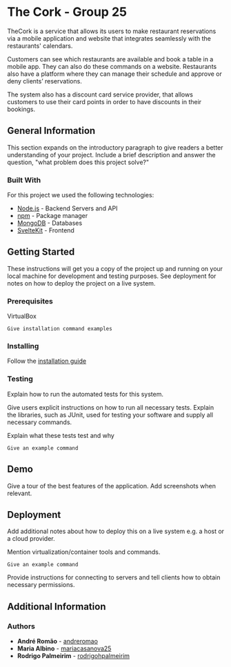 # The Cork - Group 25

TheCork is a service that allows its users to make restaurant reservations via a mobile application and website that integrates seamlessly with the restaurants' calendars.

Customers can see which restaurants are available and book a table in a mobile app. They can also do these commands on a website. 
Restaurants also have a platform where they can manage their schedule and approve or deny clients’ reservations. 

The system also has a discount card service provider, that allows customers to use their card points in order to have discounts in their bookings.

## General Information

This section expands on the introductory paragraph to give readers a better understanding of your project. 
Include a brief description and answer the question, "what problem does this project solve?"

### Built With

For this project we used the following technologies:

* [Node.js](https://nodejs.org/en/about/) - Backend Servers and API
* [npm](https://www.npmjs.com/package/npm) - Package manager
* [MongoDB](https://www.mongodb.com/docs/) - Databases
* [SvelteKit](https://kit.svelte.dev/docs/introduction) - Frontend

## Getting Started

These instructions will get you a copy of the project up and running on your local machine for development and testing purposes. See deployment for notes on how to deploy the project on a live system.

### Prerequisites

VirtualBox

```
Give installation command examples
```

### Installing

Follow the [installation guide](InstallationGuide.md)

### Testing

Explain how to run the automated tests for this system.

Give users explicit instructions on how to run all necessary tests. 
Explain the libraries, such as JUnit, used for testing your software and supply all necessary commands.

Explain what these tests test and why

```
Give an example command
```

## Demo

Give a tour of the best features of the application.
Add screenshots when relevant.

## Deployment

Add additional notes about how to deploy this on a live system e.g. a host or a cloud provider.

Mention virtualization/container tools and commands.

```
Give an example command
```

Provide instructions for connecting to servers and tell clients how to obtain necessary permissions.

## Additional Information

### Authors

* **André Romão** - [andreromao](https://github.com/andreromao)
* **Maria Albino** - [mariacasanova25](https://github.com/mariacasanova25)
* **Rodrigo Palmeirim** - [rodrigohpalmeirim](https://github.com/rodrigohpalmeirim)

